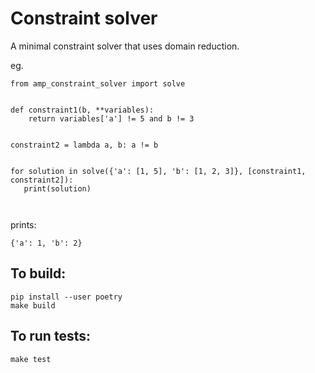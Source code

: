 # Constraint solver

A minimal constraint solver that  uses domain reduction.

eg. 
```
from amp_constraint_solver import solve 


def constraint1(b, **variables):
    return variables['a'] != 5 and b != 3
    
    
constraint2 = lambda a, b: a != b


for solution in solve({'a': [1, 5], 'b': [1, 2, 3]}, [constraint1, constraint2]):
   print(solution)
  
 
```
prints:
```
{'a': 1, 'b': 2}
```

## To build:
```
pip install --user poetry 
make build
```

## To run tests:
`make test`
